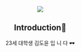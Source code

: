 <div align=center>
<img src="https://capsule-render.vercel.app/api?type=venom&color=auto&height=300&section=header&text=Hi-nl-I'm%20Doyun&fontSize=90&animation=fadeIn" />
<h2>Introduction👋</h2>
23세 대학생 김도윤 입 니 다 🕶️ 
</div>
